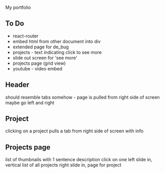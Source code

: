 My portfolio


## To Do
* react-router
* embed html from other document into div
* extended page for de_bug
* projects - text indicating click to see more
* slide out screen for 'see more'
* projects page (grid view)
* youtube - video embed

## Header
should resemble tabs somehow - page is pulled from right side of screen
maybe go left and right

## Project
clicking on a project pulls a tab from right side of screen with info

## Projects page
list of thumbnails with 1 sentence description
click on one
left slide in, vertical list of all projects
right slide in, page for project